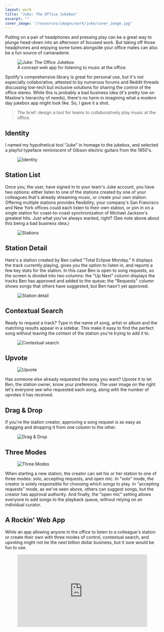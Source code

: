```yaml
---
layout: work
title: "Juke: The Office Jukebox"
excerpt: ""
cover_image: "/resources/images/work/juke/cover_image.jpg"
---
```


Putting on a pair of headphones and pressing play can be a great way to plunge head-down into an afternoon of focused work. But taking off those headphones and enjoying some tunes alongside your office mates can also be a fun source of camaraderie.

<figure class="large">
	<img src="/resources/images/work/juke/1-overview.jpg" alt="Juke: The Office Jukebox" />
	<figcaption>A concept web app for listening to music at the office.</figcaption>
</figure>

Spotify's comprehensive library is great for personal use, but it's not especially collaborative, attested to by numerous forums and Reddit threads discussing low-tech but inclusive solutions for sharing the control of the office stereo. While this is probably a bad business idea (it's pretty low on Maslow's hierarchy of needs), there's no harm in imagining what a modern day jukebox app might look like. So, I gave it a shot.

> The brief: design a tool for teams to collaboratively play music at the office.


## Identity

I named my hypothetical tool "Juke" in homage to the jukebox, and selected a playful typeface reminiscent of Gibson electric guitars from the 1950's.

<figure class="medium">
  <img src="/resources/images/work/juke/identity.png" alt="Identity" />
</figure>


## Station List

Once you, the user, have signed in to your team's Juke account, you have two options: either listen to one of the stations created by one of your colleagues that's already streaming music, or create your own station. Offering multiple stations provides flexibility; your company's San Francisco and New York offices could each listen to their own station, or join in on a single station for coast-to-coast synchronization of Michael Jackson's greatest hits. Just what you've always wanted, right? (See note above about this being a bad business idea.)

<figure class="large">
	<img src="/resources/images/work/juke/2-stations.jpg" alt="Stations" />
</figure>


## Station Detail

Here's a station created by Ben called "Total Eclipse Monday." It displays the track currently playing, gives you the option to listen in, and reports a few key stats for the station. In this case Ben is open to song requests, so the screen is divided into two columns: the "Up Next" column displays the tracks Ben has approved and added to the queue; the "Requests" column shows songs that others have suggested, but Ben hasn't yet approved.


<figure class="medium">
	<img src="/resources/images/work/juke/3-station-detail.jpg" alt="Station detail" />
</figure>


## Contextual Search

Ready to request a track? Type in the name of song, artist or album and the matching results appear in a sidebar. This make it easy to find the perfect song without leaving the context of the station you're trying to add it to.

<figure class="large">
	<img src="/resources/images/work/juke/4-search.jpg" alt="Contextual search" />
</figure>


## Upvote

<figure class="small">
  <img src="/resources/images/work/juke/5-upvote.jpg" alt="Upvote" />
</figure>

Has someone else already requested the song you want? Upvote it to let Ben, the station owner, know your preference. The user image on the right let's everyone see who requested each song, along with the number of upvotes it has received.


## Drag & Drop

If you're the station creator, approving a song request is as easy as dragging and dropping it from one column to the other.

<figure class="medium">
  <img src="/resources/images/work/juke/6-dragdrop.png" alt="Drag & Drop" />
</figure>


## Three Modes

<figure class="small">
  <img src="/resources/images/work/juke/7-modes.png" alt="Three Modes" />
</figure>

When starting a new station, the creator can set his or her station to one of three modes: solo, accepting requests, and open mic. In "solo" mode, the creator is solely responsible for choosing which songs to play. In "accepting requests" mode, as we've seen above, others can suggest songs, but the creator has approval authority. And finally, the "open mic" setting allows everyone to add songs to the playback queue, without relying on an individual curator. 


## A Rockin' Web App

While an app allowing anyone in the office to listen to a colleague's station or create their own with three modes of control, contextual search, and upvoting might not be the next billion dollar business, but it sure would be fun to use.


<figure class="medium">
  <!-- <img src="/resources/images/work/juke/8-iphone.jpg" alt="iPhone Responsive Web" /> -->
  <div style="width:100%;height:0;padding-bottom:56%;position:relative;"><iframe src="https://giphy.com/embed/OYL2a7tIyLdIY" width="100%" height="100%" style="position:absolute" frameBorder="0" class="giphy-embed" allowFullScreen></iframe>
</figure>
